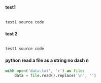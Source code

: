 #### test1

```python

test1 source code
```

#### test 2

```python

test1 source code
```

#### python read a file as a string no dash n

```python
with open('data.txt', 'r') as file:
    data = file.read().replace('\n', '')
```